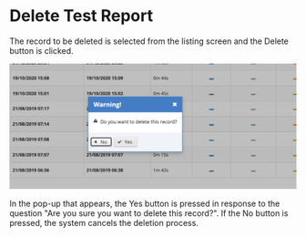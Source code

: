 # Delete Test Report

The record to be deleted is selected from the listing screen and the Delete button is clicked.



![](<../.gitbook/assets/Screen Shot 2021-12-09 at 00.50.04.png>)

In the pop-up that appears, the Yes button is pressed in response to the question "Are you sure you want to delete this record?". If the No button is pressed, the system cancels the deletion process.&#x20;

&#x20;
